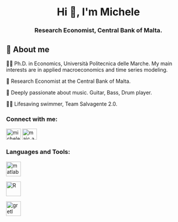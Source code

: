 <h1 align="center">Hi 👋, I'm Michele</h1>
<h3 align="center">Research Economist, Central Bank of Malta.</h3>

## 🚀 About me

👨‍🎓 Ph.D. in Economics, Università Politecnica delle Marche. My main interests are in applied macroeconomics and time series modeling.

🔬 Research Economist at the Central Bank of Malta.

🎸 Deeply passionate about music. Guitar, Bass, Drum player. 

🏊‍♂️ Lifesaving swimmer, Team Salvagente 2.0.

<h3 align="left">Connect with me:</h3>
<p align="left">
<a href="https://linkedin.com/in/michele-andreani-1307" target="blank"><img align="center" src="https://raw.githubusercontent.com/rahuldkjain/github-profile-readme-generator/master/src/images/icons/Social/linked-in-alt.svg" alt="michele-andreani-1307" height="30" width="40" /></a>
<a href="https://instagram.com/maic.andreani" target="blank"><img align="center" src="https://raw.githubusercontent.com/rahuldkjain/github-profile-readme-generator/master/src/images/icons/Social/instagram.svg" alt="maic.andreani" height="30" width="40" /></a>
</p>

<h3 align="left">Languages and Tools:</h3>
<p align="left"> <a href="https://www.mathworks.com/" target="_blank" rel="noreferrer"> <img src="https://upload.wikimedia.org/wikipedia/commons/2/21/Matlab_Logo.png" alt="matlab" width="40" height="40"/></a> 

<a href="https://www.r-project.org/" target="_blank" rel="noreferrer"> <img src="https://upload.wikimedia.org/wikipedia/commons/1/1b/R_logo.svg" alt="R" width="40" height="40"/></a> 

<a href="https://gretl.sourceforge.net/" target="_blank" rel="noreferrer"> <img src="https://www.statisticalconsultants.co.nz/weeklyfeatures/WF5/gretl-image.png" alt="gretl" width="40" height="40"/> </a> </p>
